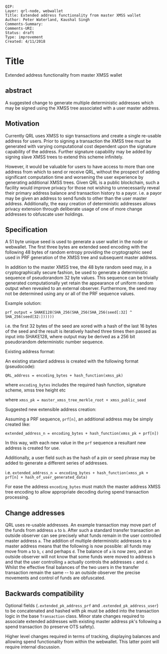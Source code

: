 	QIP: 
	Layer: qrl-node, webwallet
	Title: Extended address functionality from master XMSS wallet
	Author: Peter Waterland, Kaushal Singh
	Comments-Summary: 
	Comments-URI: 
	Status: draft
	Type: improvement
	Created: 4/11/2018



# Title
Extended address functionality from master XMSS wallet

## abstract
A suggested change to generate multiple deterministic addresses which may be signed using the XMSS tree associated with a user master address.

## Motivation
Currently QRL uses XMSS to sign transactions and create a single re-usable address for users. Prior to signing a transaction the XMSS tree must be generated with varying computational cost dependent upon the signature capability of the address. Further signature capability may be added by signing slave XMSS trees to extend this scheme infinitely.

However, it would be valuable for users to have access to more than one address from which to send or receive QRL, without the prospect of adding significant computation time and worsening the user experience by generating additional XMSS trees. Given QRL is a public blockchain, such a facility would improve privacy for those not wishing to unnecessarily reveal their primary address balance and transaction history to a payor. i.e. a payor may be given an address to send funds to other than the user master address. Additionally, the easy creation of deterministic addresses allows privacy extension through deliberate usage of one of more change addresses to obfuscate user holdings.

## Specification

A 51 byte unique seed is used to generate a user wallet in the node or webwallet. The first three bytes are extended seed encoding with the following 48 bytes of random entropy providing the cryptographic seed used in PRF generation of the XMSS tree and subsequent master address.

In addition to the master XMSS tree, the 48 byte random seed may, in a cryptographically secure fashion, be used to generate a deterministic sequence of pseudorandom 32 byte values. This sequence can be trivially generated computationally yet retain the appearance of uniform random output when revealed to an external observer. Furthermore, the seed may not be determined using any or all of the PRF sequence values.

Example solution:

`prf_output = SHAKE128(SHA_256(SHA_256(SHA_256(seed[:32] ^ SHA_256(seed[32:])))))`

i.e. the first 32 bytes of the seed are xored with a hash of the last 16 bytes of the seed and the result is iteratively hashed three times then passed as input into SHAKE128, where output may be derived as a 256 bit pseudorandom deterministic number sequence.


Existing address format:

An existing standard address is created with the following format (pseudocode):

`QRL_address = encoding_bytes + hash_function(xmss_pk)`

where `encoding_bytes` includes the required hash function, signature scheme, xmss tree height etc

where `xmss_pk = master_xmss_tree_merkle_root + xmss_public_seed`


Suggested new extensible address creation:

Assuming a PRF sequence, `prf[n]`, an additional address may be simply created like:

`extended_address_n = encoding_bytes + hash_function(xmss_pk + prf[n])`

In this way, with each new value in the `prf` sequence a resultant new address is created for use.

Additionally, a user field such as the hash of a pin or seed phrase may be added to generate a different series of addresses.

i.e. `extended_address_n = encoding_bytes + hash_function(xmss_pk + prf[n] + hash_of_user_generated_data)`

For ease the address `encoding_bytes` must match the master address XMSS tree encoding to allow appropriate decoding during spend transaction processing.


## Change addresses

QRL uses re-usable addresses. An example transaction may move part of the funds from address `a` to `b`. After such a standard transfer transaction an outside observer can see precisely what funds remain in the user controlled master address `a`. 
The addition of multiple deterministic addresses to a master address means that the following is now possible: all funds may move from `a` to `b`, `c` and perhaps `d`. The balance of `a` is now zero, and an outside observer will not know that some funds were moved to address `b` and that the user controlling `a` actually controls the addresses `c` and `d`. 
Whilst the effective final balances of the two users in the transfer transaction remain the same -- to an outside observer the precise movements and control of funds are obfuscated.

## Backwards compatibility

Optional fields (`.extended_pk_address_prf` and `.extended_pk_address_user`) to be concatenated and hashed with pk must be added into the transaction logic in the base `Transaction` class. Minor state changes required to associate extended addresses with existing master address pk's following a spend transaction (to preserve OTS safety). 

Higher level changes required in terms of tracking, displaying balances and allowing spend functionality from within the webwallet. This latter point will require internal discussion.





